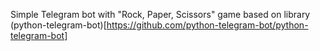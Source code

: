 Simple Telegram bot with "Rock, Paper, Scissors" game based on library (python-telegram-bot)[https://github.com/python-telegram-bot/python-telegram-bot]  
